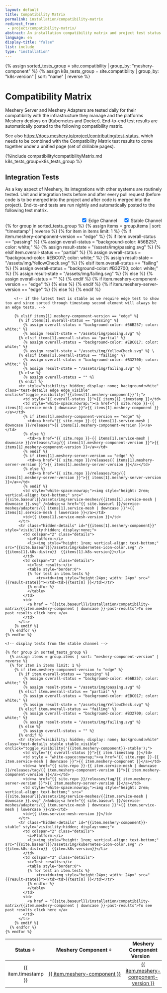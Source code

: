 ```yaml
---
layout: default
title: Compatibility Matrix
permalink: installation/compatibility-matrix
redirect_from: 
 - project/compatibility-matrix/
abstract: An installation compatibility matrix and project test status dashboard.
language: en
display-title: "false"
list: include
type: "installation"
---
```


<script type="text/javascript">
    function toggle_visibility(id) {
       var e = document.getElementById(id);
       if(e.style.visibility == 'visible') {
          e.style.display = 'none';
          e.style.visibility = 'hidden';
      }
       else {

          e.style.display = 'table-row';
          e.style.visibility = 'visible';
          }
    }
    function handleEdgeCheckboxChange(){
        let e = document.getElementsByClassName("edge")
        let stable = document.getElementsByClassName("stable")
        let stable_box = document.getElementById("checkbox_stable")
        for(let i = 0; i <e.length;i++){
            if(e[i].classList.contains("edge_visible") ){
                e[i].classList.remove("edge_visible")
                if(!stable_box.checked){
                    stable_box.checked=true;
                    handleStableCheckboxChange();
                }
        }
        else{
                e[i].classList.add("edge_visible")
        }
        }
    }
    function handleStableCheckboxChange(){
        let e = document.getElementsByClassName("stable")
        let edge_box = document.getElementById("checkbox_edge")
        for(let i = 0; i <e.length;i++){
            if(e[i].classList.contains("stable_visible")){
                e[i].classList.remove("stable_visible")
                if(!edge_box.checked){
                    edge_box.checked=true;
                    handleEdgeCheckboxChange();
                }
        }
        else{
                e[i].classList.add("stable_visible")
        }
        }
    }

</script>

<style>
td:hover,tr:hover {
    background-color: #ccfff9;
    cursor:pointer;
  }
  .edge_visible{
    display: table-row !important;
    visibility: visible !important;
  }
  .stable_visible{
    display: table-row !important;
    visibility: visible !important;
  }
  .checkbox{
    display: flex;
    justify-content: flex-end;
    align-items: center;
    text-align: left;
  }
  td.details {
    background-color: #fafafa;
    cursor:text;
  }
  .edge_test_text{
    margin-right: 20px;
  }

.tablesorter-header-inner{
    display: flex;
    justify-content: space-between;
}
th span.sort-by {
 padding-right: 18px;
 position: relative;
    text-decoration: none;
    margin-right:0 ;
}
span.sort-by:before,
span.sort-by:after {
 border: 4px solid transparent;
 content: "";
 display: block;
 height: 0;
 right: 5px;
 top: 50%;
 position: absolute;
 width: 0;
}
span.sort-by:before {
 border-bottom-color: #666;
 margin-top: -9px;
}
span.sort-by:after {
 border-top-color: #666;
 margin-top: 1px;
}

table.tablesorter th.headerSortDown,
table.tablesorter th.headerSortUp {
background-color: #8dbdd8;
}
.tablesorter-headerRow{
    background-color: rgb(244, 244, 244);
}
.tablesorter-headerRow:hover{
    background-color:rgb(244, 244, 244) !important ;
}

</style>

{% assign sorted_tests_group = site.compatibility | group_by: "meshery-component" %}
{% assign k8s_tests_group = site.compatibility | group_by: "k8s-version" | sort: "name" | reverse %}

# Compatibility Matrix

Meshery Server and Meshery Adapters are tested daily for their compatibility with the infrastructure they manage and the platforms Meshery deploys on (Kubernetes and Docker). End-to-end test results are automatically posted to the following compatibility matrix.

See also https://docs.meshery.io/project/contributing/test-status, which needs to be combined with the Compatibility Matrix test results to come together under a unified page (set of drillable pages).

{%include compatibility/compatibilityMatrix.md k8s_tests_group=k8s_tests_group %}

## Integration Tests

As a key aspect of Meshery, its integrations with other systems are routinely tested. Unit and integration tests before and after every pull request (before code is to be merged into the project and after code is merged into the project). End-to-end tests are run nightly and automatically posted to the following test matrix.

<div class="checkbox">
    <div>
    <input onchange="handleEdgeCheckboxChange();" type="checkbox" id="checkbox_edge" value="Edge Tests" checked>
    <label for="checkbox_edge" class="edge_test_text">Edge Channel</label>
    </div>
    <div>
    <input onchange="handleStableCheckboxChange();" type="checkbox" id="checkbox_stable" value="Stable Tests" checked>
    <label for="checkbox_stable">Stable Channel</label>
    </div>
</div>

<table id = "test-table" class="tablesorter" style="text-align: center;">
  <thead>
    <th style="text-align: center;" >Status <span class="sort-by">  </span></th>
        <th style="text-align: center;" ><span class="sort-by"> Meshery Component  </span> </th>
        <th style="text-align: center;" ><span class="sort-by"> Meshery Component Version </span> </th>
        <th style="text-align: center;" ><span class="sort-by"> Meshery Server Version </span> </th>
        <th style="text-align: center;" > <span class="sort-by"> Infrastructure </span> </th>
        <th style="text-align: center;" ><span class="sort-by"> Infrastructure Version </span></th>
  </thead>
  <tbody>
    {% for group in sorted_tests_group %}
      {% assign items = group.items | sort: "timestamp" | reverse %}
      {% for item in items limit: 1 %}
        {% if item.meshery-component-version == "edge" %}
          {% if item.overall-status == "passing" %}
            {% assign overall-status = "background-color: #56B257; color: white;" %}
            {% assign result-state = "/assets/img/passing.svg" %}
          {% elsif item.overall-status == "partial" %}
            {% assign overall-status = "background-color: #EBC017; color: white;" %}
            {% assign result-state = "/assets/img/YellowCheck.svg" %}
          {% elsif item.overall-status == "failing" %}
            {% assign overall-status = "background-color: #B32700; color: white;" %}
            {% assign result-state = "/assets/img/failing.svg" %}
          {% else %}
            {% assign overall-status = "" %}
          {% endif %}
          <tr style="visibility: hidden; display: none; background: white" class="test-details edge edge_visible" onclick="toggle_visibility('{{item.meshery-component}}');">
            <td style="{{ overall-status }}">{{ item.timestamp }}</td>
            <td style="white-space:nowrap;"><a href="{{ site.repo }}-{{ item.service-mesh | downcase }}">{{ item.meshery-component }}</a></td>
            {% if item.meshery-component-version == "edge" %}
              <td><a href="{{ site.repo }}-{{ item.service-mesh | downcase }}/releases">{{ item.meshery-component-version }}</a></td>
            {% else %}
              <td><a href="{{ site.repo }}-{{ item.service-mesh | downcase }}/releases/tag/{{ item.meshery-component-version }}">{{ item.meshery-component-version }}</a></td>
            {% endif %}
            {% if item.meshery-server-version == "edge" %}
              <td><a href="{{ site.repo }}/releases{{ item.meshery-server-version }}">{{ item.meshery-server-version }}</a></td>
            {% else %}
              <td><a href="{{ site.repo }}/releases/tag/{{ item.meshery-server-version }}">{{ item.meshery-server-version }}</a></td>
            {% endif %}
            <td style="white-space: nowrap;"><img style="height: 2rem; vertical-align: text-bottom;" src="{{site.baseurl}}/assets/img/service-meshes/{{item.service-mesh | downcase }}.svg" />&nbsp;<a href="{{ site.baseurl }}/service-meshes/adapters/{{ item.service-mesh | downcase }}">{{ item.service-mesh | lowercase }}</a></td>
            <td>{{ item.service-mesh-version }}</td>
          </tr>
          <tr class="hidden-details" id="{{item.meshery-component}}" style="visibility:hidden; display:none;">
            <td colspan="2" class="details">
              <i>Platform:</i>
              <li><img style="height: 1rem; vertical-align: text-bottom;" src="{{site.baseurl}}/assets/img/kubernetes-icon-color.svg" />  {{item.k8s-distro}}  {{item.k8s-version}}</li>
            </td>
            <td colspan="3" class="details">
              <i>Test results:</i>
              <table style="border:0">
              {% for test in item.tests %}
                  <tr><td><img style="height: 24px; width: 24px" src="{{ result-state }}"></td><td>{{test[0] }}</td></tr>
              {% endfor %}
              </table>
            </td>
            <td>
              <a href = "{{site.baseurl}}/installation/compatibility-matrix/{{item.meshery-component | downcase }}-past-results">To see past results click here </a>
            </td>
          </tr>

        <!-- if the latest test is stable as we require edge test to show too and since sorted through timestamp second element will always be an edge tests. -->

        {% elsif items[1].meshery-component-version == "edge" %}
          {% if items[1].overall-status == "passing" %}
            {% assign overall-status = "background-color: #56B257; color: white;" %}
            {% assign result-state = "/assets/img/passing.svg" %}
          {% elsif items[1].overall-status == "partial" %}
            {% assign overall-status = "background-color: #EBC017; color: white;" %}
            {% assign result-state = "/assets/img/YellowCheck.svg" %} \
          {% elsif items[1].overall-status == "failing" %}
            {% assign overall-status = "background-color: #B32700; color: white;" %}
            {% assign result-state = "/assets/img/failing.svg" %}
          {% else %}
            {% assign overall-status = "" %}
          {% endif %}
          <tr style="visibility: hidden; display: none; background:white" class="test-details edge edge_visible" onclick="toggle_visibility('{{items[1].meshery-component}}');">
            <td style="{{ overall-status }}">{{ items[1].timestamp }}</td>
            <td style="white-space:nowrap;"><a href="{{ site.repo }}-{{ items[1].service-mesh | downcase }}">{{ items[1].meshery-component }}</a></td>
            {% if items[1].meshery-component-version == "edge" %}
              <td><a href="{{ site.repo }}-{{ items[1].service-mesh | downcase }}/releases">{{ items[1].meshery-component-version }}</a></td>
            {% else %}
              <td><a href="{{ site.repo }}-{{ items[1].service-mesh | downcase }}/releases/tag/{{ items[1].meshery-component-version }}">{{ items[1].meshery-component-version }}</a></td>
            {% endif %}
            {% if items[1].meshery-server-version == "edge" %}
              <td><a href="{{ site.repo }}/releases{{ items[1].meshery-server-version }}">{{ items[1].meshery-server-version }}</a></td>
            {% else %}
              <td><a href="{{ site.repo }}/releases/tag/{{ items[1].meshery-server-version }}">{{ items[1].meshery-server-version }}</a></td>
            {% endif %}
            <td style="white-space:nowrap;"><img style="height: 2rem; vertical-align: text-bottom;" src="{{site.baseurl}}/assets/img/service-meshes/{{items[1].service-mesh | downcase }}.svg" />&nbsp;<a href="{{ site.baseurl }}/service-meshes/adapters/{{ items[1].service-mesh | downcase }}">{{ items[1].service-mesh | lowercase }}</a></td>
            <td>{{ items[1].service-mesh-version }}</td>
          </tr>
          <tr class="hidden-details" id="{{items[1].meshery-component}}" style="visibility:hidden; display:none;">
            <td colspan="2" class="details">
              <i>Platform:</i>
              <li><img style="height: 1rem; vertical-align: text-bottom;" src="{{site.baseurl}}/assets/img/kubernetes-icon-color.svg" />  {{items[1].k8s-distro}}  {{items[1].k8s-version}}</li>
            </td>
            <td colspan="3" class="details">
              <i>Test results:</i>
              <table style="border:0">
              {% for test in item.tests %}
                  <tr><td><img style="height:24px; width: 24px" src="{{result-state}}"></td><td>{{test[0] }}</td></tr>
              {% endfor %}
              </table>
            </td>
            <td>
              <a href = "{{site.baseurl}}/installation/compatibility-matrix/{{item.meshery-component | downcase }}-past-results">To see past results click here </a>
            </td>
          </tr>
        {% endif %}
      {% endfor %}
    {% endfor %}

    <!-- display tests from the stable channel -->

    {% for group in sorted_tests_group %}
      {% assign items = group.items | sort: "meshery-component-version" | reverse %}
      {% for item in items limit: 1 %}
        {% if item.meshery-component-version != "edge" %}
          {% if item.overall-status == "passing" %}
            {% assign overall-status = "background-color: #56B257; color: white;" %}
            {% assign result-state = "/assets/img/passing.svg" %}
          {% elsif item.overall-status == "partial" %}
            {% assign overall-status = "background-color: #EBC017; color: white;" %}
            {% assign result-state = "/assets/img/YellowCheck.svg" %}
          {% elsif item.overall-status == "failing" %}
            {% assign overall-status = "background-color: #B32700; color: white;" %}
            {% assign result-state = "/assets/img/failing.svg" %}
          {% else %}
            {% assign overall-status = "" %}
          {% endif %}
          <tr style="visibility: hidden; display: none; background:white" class="test-details stable stable_visible" onclick="toggle_visibility('{{item.meshery-component}}-stable');">
            <td style="{{ overall-status }}">{{ item.timestamp }}</td>
            <td style = "white-space:nowrap;"><a href="{{ site.repo }}-{{ item.service-mesh | downcase }}">{{ item.meshery-component }}</a></td>
            <td><a href="{{ site.repo }}-{{ item.service-mesh | downcase }}/releases/tag/{{ item.meshery-component-version }}">{{ item.meshery-component-version }}</a></td>
            <td><a href="{{ site.repo }}/releases/tag/{{ item.meshery-server-version }}">{{ item.meshery-server-version }}</a></td>
            <td style="white-space:nowrap;"><img style="height: 2rem; vertical-align: text-bottom;" src="{{site.baseurl}}/assets/img/service-meshes/{{item.service-mesh | downcase }}.svg" />&nbsp;<a href="{{ site.baseurl }}/service-meshes/adapters/{{ item.service-mesh | downcase }}">{{ item.service-mesh | lowercase }}</a></td>
            <td>{{ item.service-mesh-version }}</td>
          </tr>
          <tr class="hidden-details" id="{{item.meshery-component}}-stable" style="visibility:hidden; display:none;">
            <td colspan="2" class="details">
              <i>Platform:</i>
              <li><img style="height: 1rem; vertical-align: text-bottom;" src="{{site.baseurl}}/assets/img/kubernetes-icon-color.svg" />  {{item.k8s-distro}}  {{item.k8s-version}}</li>
            </td>
            <td colspan="3" class="details">
              <i>Test results:</i>
              <table style="border:0">
              {% for test in item.tests %}
                  <tr><td><img style="height:24px; width: 24px" src="{{result-state}}"></td><td>{{test[0] }}</td></tr>
              {% endfor %}
              </table>
            </td>
            <td>
              <a href = "{{site.baseurl}}/installation/compatibility-matrix/{{item.meshery-component | downcase }}-past-results">To see past results click here </a>
            </td>
          </tr>
        {% endif %}
      {% endfor %}
    {% endfor %}

  </tbody>
</table>

<script type="text/javascript" >

    $(function($) {
            console.log("sorting table");
            $("#test-table").tablesorter({
                cssChildRow: "hidden-details",
            });
    });
</script>
